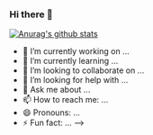### Hi there 👋
[![Anurag's github stats](https://github-readme-stats.synthwave.app/api?username=AviDevs)](https://github.com/AviDevs/github-readme-stats)

- 🔭 I’m currently working on ...
- 🌱 I’m currently learning ...
- 👯 I’m looking to collaborate on ...
- 🤔 I’m looking for help with ...
- 💬 Ask me about ...
- 📫 How to reach me: ...
- 😄 Pronouns: ...
- ⚡ Fun fact: ...
-->

